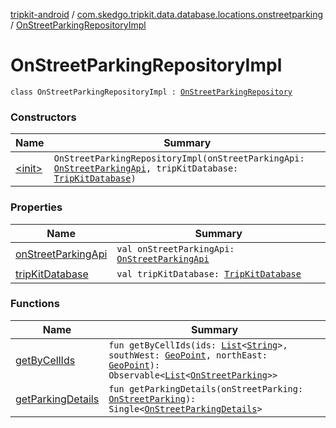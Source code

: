 [tripkit-android](../../index.md) / [com.skedgo.tripkit.data.database.locations.onstreetparking](../index.md) / [OnStreetParkingRepositoryImpl](./index.md)

# OnStreetParkingRepositoryImpl

`class OnStreetParkingRepositoryImpl : `[`OnStreetParkingRepository`](../../skedgo.tripkit.parkingspots/-on-street-parking-repository/index.md)

### Constructors

| Name | Summary |
|---|---|
| [&lt;init&gt;](-init-.md) | `OnStreetParkingRepositoryImpl(onStreetParkingApi: `[`OnStreetParkingApi`](../-on-street-parking-api/index.md)`, tripKitDatabase: `[`TripKitDatabase`](../../com.skedgo.tripkit.data.database/-trip-kit-database/index.md)`)` |

### Properties

| Name | Summary |
|---|---|
| [onStreetParkingApi](on-street-parking-api.md) | `val onStreetParkingApi: `[`OnStreetParkingApi`](../-on-street-parking-api/index.md) |
| [tripKitDatabase](trip-kit-database.md) | `val tripKitDatabase: `[`TripKitDatabase`](../../com.skedgo.tripkit.data.database/-trip-kit-database/index.md) |

### Functions

| Name | Summary |
|---|---|
| [getByCellIds](get-by-cell-ids.md) | `fun getByCellIds(ids: `[`List`](https://kotlinlang.org/api/latest/jvm/stdlib/kotlin.collections/-list/index.html)`<`[`String`](https://kotlinlang.org/api/latest/jvm/stdlib/kotlin/-string/index.html)`>, southWest: `[`GeoPoint`](../../skedgo.tripkit.location/-geo-point/index.md)`, northEast: `[`GeoPoint`](../../skedgo.tripkit.location/-geo-point/index.md)`): Observable<`[`List`](https://kotlinlang.org/api/latest/jvm/stdlib/kotlin.collections/-list/index.html)`<`[`OnStreetParking`](../../skedgo.tripkit.parkingspots.models/-on-street-parking/index.md)`>>` |
| [getParkingDetails](get-parking-details.md) | `fun getParkingDetails(onStreetParking: `[`OnStreetParking`](../../skedgo.tripkit.parkingspots.models/-on-street-parking/index.md)`): Single<`[`OnStreetParkingDetails`](../../skedgo.tripgo.parkingspots.models/-on-street-parking-details/index.md)`>` |
